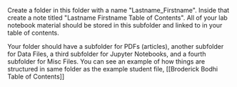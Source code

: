 
Create a folder in this folder with a name "Lastname_Firstname".  Inside that create a note titled "Lastname Firstname Table of Contents".  All of your lab notebook material should be stored in this subfolder and linked to in your table of contents.

Your folder should have a subfolder for PDFs (articles), another subfolder for Data Files, a third subfolder for Jupyter Notebooks, and a fourth subfolder for Misc Files.  You can see an example of how things are structured in same folder as the example student file, [[Broderick Bodhi Table of Contents]]